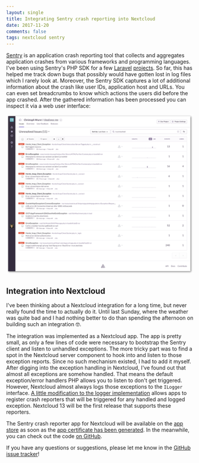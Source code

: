 ```yaml
---
layout: single
title: Integrating Sentry crash reporting into Nextcloud
date: 2017-11-20
comments: false
tags: nextcloud sentry
---
```


[Sentry][1] is an application crash reporting tool that collects and aggregates
application crashes from various frameworks and programming languages. I've
been using Sentry's PHP SDK for a few [Laravel][2] [projects][3]. So far,
this has helped me track down bugs that possibly would have gotten lost in log
files which I rarely look at. Moreover, the Sentry SDK captures a lot of additional
information about the crash like user IDs, application host and URLs. You can even
set breadcrumbs to know which actions the users did before the app crashed.
After the gathered information has been processed you can inspect it via a web
user interface:

![](/assets/20171120_nextcloud_sentry/00dbffd7-6029-4bf1-b656-afde432b2e03.png)

## Integration into Nextcloud

I've been thinking about a Nextcloud integration for a long time, but never really
found the time to actually do it. Until last Sunday, where the weather was quite bad
and I had nothing better to do than spending the afternoon on building such an
integration 🤓.


The integration was implemented as a Nextcloud app. The app is pretty small, as only
a few lines of code were necessary to bootstrap the Sentry client and listen to
unhandled exceptions. The more tricky part was to find a spot in the Nextcloud server
component to hook into and listen to those exception reports. Since no such
mechanism existed, I had to add it myself. After digging into the exception handling
in Nextcloud, I've found out that almost all exceptions are somehow handled. That means
the default exception/error handlers PHP allows you to listen to don't get triggered.
However, Nextcloud almost always logs those exceptions to the `ILogger` interface. [A
little modification to the logger implementation][4] allows apps to register
crash reporters that will be triggered for any handled and logged exception. Nextcloud
13 will be the first release that supports these reporters.


The Sentry crash reporter app for Nextcloud will be available on the [app store][5] as
soon as the [app certificate has been generated][8]. In the meanwhile, you can check out
the code [on GitHub][6].


If you have any questions or suggestions, please let me know in the [GitHub issue tracker][7]!


[1]: https://sentry.io/
[2]: https://github.com/ChristophWurst/weinstein_server
[3]: https://github.com/winzerhof-wurst/web
[4]: https://github.com/nextcloud/server/pull/7151
[5]: https://apps.nextcloud.com/
[6]: https://github.com/christophwurst/nextcloud_sentry
[7]: https://github.com/ChristophWurst/nextcloud_sentry/issues
[8]: https://github.com/nextcloud/app-certificate-requests/pull/107